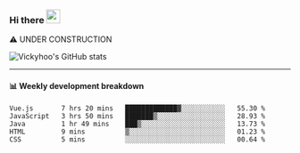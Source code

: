 ### Hi there <a href="https://www.gautamkrishnar.com/"><img src="https://media.giphy.com/media/hvRJCLFzcasrR4ia7z/giphy.gif" width="25px"></a>
⚠️ UNDER CONSTRUCTION

![Vickyhoo's GitHub stats](https://github-readme-stats.vercel.app/api?username=vickyhoo&theme=react&show_icons=true)

---

#### :bar_chart: Weekly development breakdown

<!--START_SECTION:waka-->
```text
Vue.js       7 hrs 20 mins   █████████████▓░░░░░░░░░░░   55.30 % 
JavaScript   3 hrs 50 mins   ███████▒░░░░░░░░░░░░░░░░░   28.93 % 
Java         1 hr 49 mins    ███▒░░░░░░░░░░░░░░░░░░░░░   13.73 % 
HTML         9 mins          ▒░░░░░░░░░░░░░░░░░░░░░░░░   01.23 % 
CSS          5 mins          ░░░░░░░░░░░░░░░░░░░░░░░░░   00.64 % 
```
<!--END_SECTION:waka-->


<!--
**vickyhoo/vickyhoo** is a ✨ _special_ ✨ repository because its `README.md` (this file) appears on your GitHub profile.

Here are some ideas to get you started:

- 🔭 I’m currently working on ...
- 🌱 I’m currently learning ...
- 👯 I’m looking to collaborate on ...
- 🤔 I’m looking for help with ...
- 💬 Ask me about ...
- 📫 How to reach me: ...
- 😄 Pronouns: ...
- ⚡ Fun fact: ...
-->
